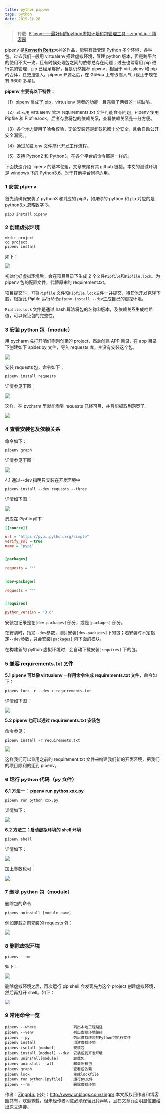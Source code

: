 ```yaml
---
title: python pipenv
tags: python
date: 2019-10-28
---
```


> 转载: [Pipenv——最好用的python虚拟环境和包管理工具 - ZingpLiu - 博客园](https://www.cnblogs.com/zingp/p/8525138.html)

pipenv 是[**Kenneth Reitz**](https://www.kennethreitz.org/)大神的作品，能够有效管理 Python 多个环境，各种包。过去我们一般用 virtualenv 搭建虚拟环境，管理 python 版本，但是跨平台的使用不太一致，且有时候处理包之间的依赖总存在问题；过去也常常用 pip 进行包的管理，pip 已经足够好，但是仍然推荐 pipenv，相当于 virtualenv 和 pip 的合体，且更加强大。pipenv 开源之后，在 GitHub 上有很高人气（截止于现在有 9600 多星）。

**pipenv 主要有以下特性：**

（1）pipenv 集成了 pip，virtualenv 两者的功能，且完善了两者的一些缺陷。

（2）过去用 virtualenv 管理 requirements.txt 文件可能会有问题，Pipenv 使用 Pipfile 和 Pipfile.lock，后者存放将包的依赖关系，查看依赖关系是十分方便。

（3）各个地方使用了哈希校验，无论安装还是卸载包都十分安全，且会自动公开安全漏洞。。

（4）通过加载.env 文件简化开发工作流程。

（5）支持 Python2 和 Python3，在各个平台的命令都是一样的。

下面快速介绍 pipenv 的基本使用，文章末尾有其 github 链接。本文的测试环境是 windows 下的 Python3.6，对于其他平台同样适用。

### 1 安装 pipenv

首先请确保安装了 python3 和对应的 pip3，如果你的 python 和 pip 对应的是 python3.x,忽略数字 3。

```
pip3 install pipenv
```

### 2 创建虚拟环境

```
mkdir project
cd project
pipenv install
```

如下：

![](python-pipenv/986023-20180307194947220-1506286222.png)

初始化好虚拟环境后，会在项目目录下生成 2 个文件`Pipfile`和`Pipfile.lock`。为 pipenv 包的配置文件，代替原来的 requirement.txt。

项目提交时，可将`Pipfile` 文件和`Pipfile.lock`文件一并提交，待其他开发克隆下载，根据此 Pipfile 运行命令`pipenv install --dev`生成自己的虚拟环境。

`Pipfile.lock` 文件是通过 hash 算法将包的名称和版本，及依赖关系生成哈希值，可以保证包的完整性。

### 3 安装 python 包（module）

用 pycharm 先打开咱们刚刚创建的 project，然后创建 APP 目录，在 app 目录下创建如下 spider.py 文件，导入 requests 库，并没有安装这个包。

![](python-pipenv/986023-20180307195400840-133682225.png)

安装 requests 包，命令如下：

```
pipenv install requests
```

详情参见下图：

![](python-pipenv/986023-20180307195456749-1053646299.png)

这样，在 pycharm 里就能看到 requests 已经可用，并且能抓取到网页了。

![](python-pipenv/986023-20180307195530532-1590317241.png)

### 4 查看安装包及依赖关系

命令如下：

```
pipenv graph
```

详情参见下图：

![](python-pipenv/986023-20180307195620080-521697996.png)

4.1 通过--dev 指明只安装在开发环境中

```
pipenv install --dev requests --three
```

详情如下图：

![](python-pipenv/986023-20180307195741595-1234780798.png)

反应在 Pipfile 如下：

```ini
[[source]]

url = "https://pypi.python.org/simple"
verify_ssl = true
name = "pypi"


[packages]

requests = "*"


[dev-packages]

requests = "*"


[requires]

python_version = "3.6"
```

安装包记录是在`[dev-packages]` 部分，或是`[packages]` 部分。

在安装时，指定`--dev`参数，则只安装`[dev-packages]`下的包；若安装时不定指定`--dev`参数，只会安装`[packages]` 包下面的模块。

在构建新的 python 虚拟环境时，会自动下载安装`[requires]` 下的包。

### 5 兼容 requirements.txt 文件

**5.1 pipenv 可以像 virtualenv 一样用命令生成 requirements.txt 文件**，命令如下：

```
pipenv lock -r --dev > requirements.txt
```

详情如下图：

![](python-pipenv/986023-20180307200027248-1095832128.png)

**5.2 pipenv 也可以通过 requirements.txt 安装包**

命令参见：

```
pipenv install -r requirements.txt
```

![](python-pipenv/986023-20180307200204047-2082092811.png)

这样我们可以重用之前的 requirement.txt 文件来构建我们新的开发环境，把我们的项目顺利的迁到 pipenv。

### 6 运行 python 代码（py 文件）

**6.1 方法一： pipenv run python xxx.py**

```
pipenv run python xxx.py
```

详情如下：

![](python-pipenv/986023-20180307200346699-591006324.png)

**6.2 方法二：启动虚拟环境的 shell 环境**

```
pipenv shell
```

详情如下：

![](python-pipenv/986023-20180307200522611-1308404339.png)

加上参数也可：

![](python-pipenv/986023-20180307200555686-235624378.png)

### 7 删除 python 包（module）

删除包的命令：

```
pipenv uninstall [module_name]
```

例如卸载之前安装的 requests 包：

![](python-pipenv/986023-20180307200637607-866216967.png)

### 8 删除虚拟环境

```
pipenv --rm
```

如下：

![](python-pipenv/986023-20180307200738436-186882846.png)

删除虚拟环境之后，再次运行 pip shell 会发现先为这个 project 创建虚拟环境，然后再打开 shell。如下：

![](python-pipenv/986023-20180307200832440-759998131.png)

### 9 常用命令一览

```
pipenv --where                 列出本地工程路径
pipenv --venv                  列出虚拟环境路径
pipenv --py                    列出虚拟环境的Python可执行文件
pipenv install                 创建虚拟环境
pipenv isntall [moduel]        安装包
pipenv install [moduel] --dev  安装包到开发环境
pipenv uninstall[module]       卸载包
pipenv uninstall --all         卸载所有包
pipenv graph                   查看包依赖
pipenv lock                    生成lockfile
pipenv run python [pyfile]     运行py文件
pipenv --rm                    删除虚拟环境
```

作者：[ZingpLiu](http://www.cnblogs.com/zingp/)
出处：http://www.cnblogs.com/zingp/
本文版权归作者和博客园共有，欢迎转载，但未经作者同意必须保留此段声明，且在文章页面明显位置给出原文连接。
